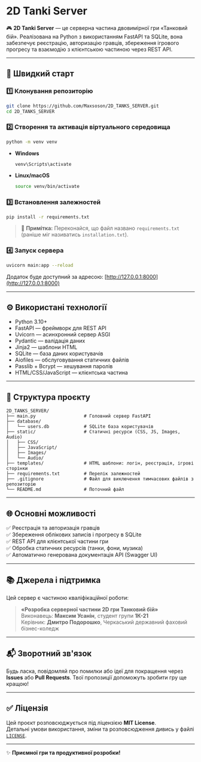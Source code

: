 # 2D Tanki Server

🎮 **2D Tanki Server** — це серверна частина двовимірної гри «Танковий бій». Реалізована на Python з використанням FastAPI та SQLite, вона забезпечує реєстрацію, авторизацію гравців, збереження ігрового прогресу та взаємодію з клієнтською частиною через REST API.

---

## 🚀 Швидкий старт

### 1️⃣ Клонування репозиторію

```bash
git clone https://github.com/Maxsoson/2D_TANKS_SERVER.git
cd 2D_TANKS_SERVER
```

### 2️⃣ Створення та активація віртуального середовища

```bash
python -m venv venv
```

- **Windows**
  ```bash
  venv\Scripts\activate
  ```

- **Linux/macOS**
  ```bash
  source venv/bin/activate
  ```

### 3️⃣ Встановлення залежностей

```bash
pip install -r requirements.txt
```

> 📌 **Примітка:** Переконайся, що файл названо `requirements.txt` (раніше міг називатись `installation.txt`).

### 4️⃣ Запуск сервера

```bash
uvicorn main:app --reload
```

Додаток буде доступний за адресою: [http://127.0.0.1:8000](http://127.0.0.1:8000)

---

## ⚙️ Використані технології

- Python 3.10+
- FastAPI — фреймворк для REST API
- Uvicorn — асинхронний сервер ASGI
- Pydantic — валідація даних
- Jinja2 — шаблони HTML
- SQLite — база даних користувачів
- Aiofiles — обслуговування статичних файлів
- Passlib + Bcrypt — хешування паролів
- HTML/CSS/JavaScript — клієнтська частина

---

## 📁 Структура проєкту

```
2D_TANKS_SERVER/
├── main.py                  # Головний сервер FastAPI
├── database/
│   └── users.db             # SQLite база користувачів
├── static/                  # Статичні ресурси (CSS, JS, Images, Audio)
│   ├── CSS/
│   ├── JavaScript/
│   ├── Images/
│   └── Audio/
├── templates/               # HTML шаблони: логін, реєстрація, ігрові сторінки
├── requirements.txt         # Перелік залежностей
├── .gitignore               # Файл для виключення тимчасових файлів з репозиторію
└── README.md                # Поточний файл
```

---

## 🌐 Основні можливості

✅ Реєстрація та авторизація гравців  
✅ Збереження облікових записів і прогресу в SQLite  
✅ REST API для клієнтської частини гри  
✅ Обробка статичних ресурсів (танки, фони, музика)  
✅ Автоматично генерована документація API (Swagger UI)

---


## 📚 Джерела і підтримка

Цей сервер є частиною кваліфікаційної роботи:

> **«Розробка серверної частини 2D гри Танковий бій»**  
> Виконавець: **Максим Усанін**, студент групи **1К-21**  
> Керівник: **Дмитро Подорошко**, Черкаський державний фаховий бізнес-коледж

---

## 📬 Зворотний зв'язок

Будь ласка, повідомляй про помилки або ідеї для покращення через **Issues** або **Pull Requests**. Твої пропозиції допоможуть зробити гру ще кращою!

---

## ✅ Ліцензія

Цей проєкт розповсюджується під ліцензією **MIT License**.  
Детальні умови використання, зміни та розповсюдження дивись у файлі [`LICENSE`](./LICENSE).

---

✨ **Приємної гри та продуктивної розробки!**
